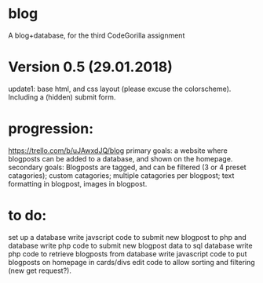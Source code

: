 # blog
A blog+database, for the third CodeGorilla assignment

# Version 0.5 (29.01.2018)
update1: base html, and css layout (please excuse the colorscheme). Including a (hidden) submit form.

# progression: 
https://trello.com/b/uJAwxdJQ/blog
primary goals: a website where blogposts can be added to a database, and shown on the homepage. 
secondary goals: Blogposts are tagged, and can be filtered (3 or 4 preset catagories); custom catagories; multiple catagories per blogpost; text formatting in blogpost, images in blogpost.

# to do:
set up a database
write javscript code to submit new blogpost to php and database
write php code to submit new blogpost data to sql database
write php code to retrieve blogposts from database
write javascript code to put blogposts on homepage in cards/divs
edit code to allow sorting and filtering (new get request?).
